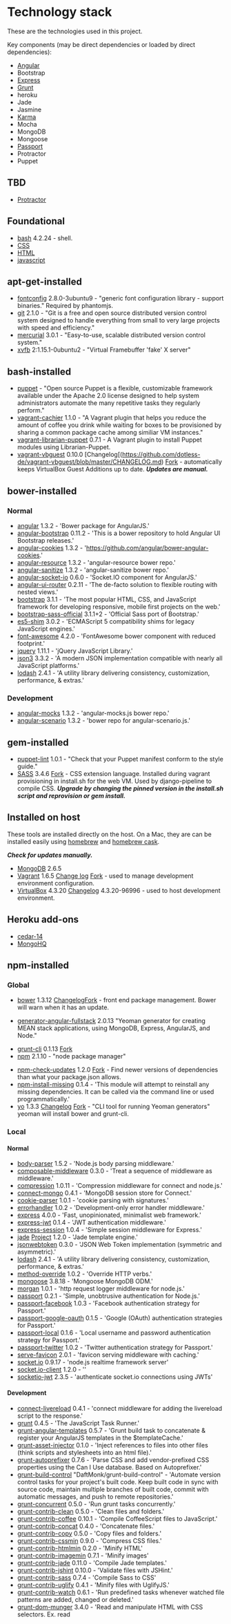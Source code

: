 # Technology stack

These are the technologies used in this project.

Key components (may be direct dependencies or loaded by direct dependencies):

- [Angular](https://angularjs.org/)
- Bootstrap
- [Express](http://expressjs.com/)
- [Grunt](http://gruntjs.com/)
- heroku
- Jade
- Jasmine
- [Karma](http://karma-runner.github.io/0.12/index.html)
- Mocha
- MongoDB
- Mongoose
- [Passport](http://passportjs.org/)
- Protractor
- Puppet

## TBD

- [Protractor](http://angular.github.io/protractor/#/)

## Foundational

- [bash](http://www.gnu.org/software/bash/manual/bashref.html) 4.2.24 - shell.
- [CSS]()
- [HTML]()
- [javascript]()

## apt-get-installed

- [fontconfig](http://packages.ubuntu.com/precise/fontconfig) 2.8.0-3ubuntu9 - "generic font configuration library - support binaries."  Required by phantomjs.
- [git](http://git-scm.com/) 2.1.0 - "Git is a free and open source distributed version control system designed to handle everything from small to very large projects with speed and efficiency." 
- [mercurial](http://mercurial.selenic.com/) 3.0.1 - "Easy-to-use, scalable distributed version control system."
- [xvfb](http://packages.ubuntu.com/trusty/xvfb) 2:1.15.1-0ubuntu2 - "Virtual Framebuffer 'fake' X server"

## bash-installed

- [puppet](http://puppetlabs.com/) - "Open source Puppet is a flexible, customizable framework available under the Apache 2.0 license designed to help system administrators automate the many repetitive tasks they regularly perform."
- [vagrant-cachier](https://github.com/fgrehm/vagrant-cachier/) 1.1.0 - "A Vagrant plugin that helps you reduce the amount of coffee you drink while waiting for boxes to be provisioned by sharing a common package cache among similiar VM instances."
- [vagrant-librarian-puppet](https://github.com/mhahn/vagrant-librarian-puppet) 0.7.1 - A Vagrant plugin to install Puppet modules using Librarian-Puppet.
- [vagrant-vbguest](https://github.com/dotless-de/vagrant-vbguest) 0.10.0 [Changelog[(https://github.com/dotless-de/vagrant-vbguest/blob/master/CHANGELOG.md) [Fork](https://github.com/EATechnologies/vagrant-vbguest) - automatically keeps VirtualBox Guest Additions up to date.  ***Updates are manual.***

## bower-installed

### Normal

* [angular](https://github.com/angular/bower-angular) 1.3.2 - 'Bower package for AngularJS.'
* [angular-bootstrap](https://github.com/angular-ui/bootstrap-bower) 0.11.2 - 'This is a bower repository to hold Angular UI Bootstrap releases.'
* [angular-cookies](https://github.com/angular/bower-angular-cookies) 1.3.2 - 'https://github.com/angular/bower-angular-cookies.'
* [angular-resource](https://github.com/angular/bower-angular-resource) 1.3.2 - 'angular-resource bower repo.'
* [angular-sanitize](https://github.com/angular/bower-angular-sanitize) 1.3.2 - 'angular-sanitize bower repo.'
* [angular-socket-io](https://github.com/btford/angular-socket-io) 0.6.0 - 'Socket.IO component for AngularJS.'
* [angular-ui-router](https://github.com/angular-ui/ui-router) 0.2.11 - 'The de-facto solution to flexible routing with nested views.'
* [bootstrap](https://github.com/twbs/bootstrap) 3.1.1 - 'The most popular HTML, CSS, and JavaScript framework for developing responsive, mobile first projects on the web.'
* [bootstrap-sass-official](https://github.com/twbs/bootstrap-sass) 3.1.1+2 - 'Official Sass port of Bootstrap.'
* [es5-shim](https://github.com/es-shims/es5-shim) 3.0.2 - 'ECMAScript 5 compatibility shims for legacy JavaScript engines.'
* [font-awesome](https://github.com/interval-braining/font-awesome-bower) 4.2.0 - 'FontAwesome bower component with reduced footprint.'
* [jquery](https://github.com/jquery/jquery) 1.11.1 - 'jQuery JavaScript Library.'
* [json3](https://github.com/bestiejs/json3) 3.3.2 - 'A modern JSON implementation compatible with nearly all JavaScript platforms.'
* [lodash](https://github.com/lodash/lodash) 2.4.1 - 'A utility library delivering consistency, customization, performance, & extras.'

### Development

* [angular-mocks](https://github.com/angular/bower-angular-mocks) 1.3.2 - 'angular-mocks.js bower repo.'
* [angular-scenario](https://github.com/angular/bower-angular-scenario) 1.3.2 - 'bower repo for angular-scenario.js.'

## gem-installed

- [puppet-lint](http://puppet-lint.com/) 1.0.1 - "Check that your Puppet manifest conform to the style guide."
- [SASS](https://rubygems.org/gems/sass) 3.4.6 [Fork](https://github.com/EATechnologies/sass) - CSS extension language.  Installed during vagrant provisioning in install.sh for the web VM.  Used by django-pipeline to compile CSS.  ***Upgrade by changing the pinned version in the install.sh script and reprovision or gem install.***

## Installed on host

These tools are installed directly on the host.  On a Mac, they are can be installed easily using [homebrew](http://brew.sh/) and [homebrew cask](http://caskroom.io/).

***Check for updates manually.***

- [MongoDB](http://www.mongodb.org/) 2.6.5
- [Vagrant](https://www.vagrantup.com/) 1.6.5 [Change log](https://github.com/mitchellh/vagrant/blob/master/CHANGELOG.md) [Fork](https://github.com/EATechnologies/vagrant) - used to manage development environment configuration.
- [VirtualBox](https://www.virtualbox.org/) 4.3.20 [Changelog](https://www.virtualbox.org/wiki/Changelog) 4.3.20-96996 - used to host development environment.

## Heroku add-ons

- [cedar-14]()
- [MongoHQ](https://addons.heroku.com/mongohq)

## npm-installed

### Global

- [bower](https://www.npmjs.org/package/bower) 1.3.12 [Changelog](https://github.com/bower/bower/blob/master/CHANGELOG.md)[Fork](https://www.virtualbox.org/) - front end package management.  Bower will warn when it has an update.
* [generator-angular-fullstack](https://www.npmjs.org/package/generator-angular-fullstack) 2.0.13 "Yeoman generator for creating MEAN stack applications, using MongoDB, Express, AngularJS, and Node."
- [grunt-cli](https://github.com/gruntjs/grunt-cli) 0.1.13 [Fork](https://github.com/EATechnologies/grunt-cli) 
- [npm](https://npmjs.org/doc/) 2.1.10 - "node package manager"
* [npm-check-updates](https://www.npmjs.org/package/npm-check-updates) 1.2.0 [Fork](https://github.com/EATechnologies/npm-check-updates) - Find newer versions of dependencies than what your package.json allows.
* [npm-install-missing](https://www.npmjs.org/package/npm-install-missing) 0.1.4 - 'This module will attempt to reinstall any missing dependencies. It can be called via the command line or used programmatically.'
* [yo](http://yeoman.io/) 1.3.3 [Changelog](https://github.com/yeoman/yo/releases) [Fork](https://github.com/EATechnologies/yo) - "CLI tool for running Yeoman generators"  yeoman will install bower and grunt-cli.

### Local

#### Normal

* [body-parser](https://www.npmjs.org/package/body-parser) 1.5.2 - 'Node.js body parsing middleware.'
* [composable-middleware](https://www.npmjs.org/package/composable-middleware) 0.3.0 - 'Treat a sequence of middleware as middleware.'
* [compression](https://www.npmjs.org/package/compression) 1.0.11 - 'Compression middleware for connect and node.js.'
* [connect-mongo](https://www.npmjs.org/package/connect-mongo) 0.4.1 - 'MongoDB session store for Connect.'
* [cookie-parser](https://www.npmjs.org/package/cookie-parser) 1.0.1 - 'cookie parsing with signatures.'
* [errorhandler](https://www.npmjs.org/package/errorhandler) 1.0.2 - 'Development-only error handler middleware.'
* [express](https://www.npmjs.org/package/express) 4.0.0 - 'Fast, unopinionated, minimalist web framework.'
* [express-jwt](https://www.npmjs.org/package/express-jwt) 0.1.4 - 'JWT authentication middleware.'
* [express-session](https://www.npmjs.org/package/express-session) 1.0.4 - 'Simple session middleware for Express.'
* [jade](https://www.npmjs.org/package/jade) [Project](http://jade-lang.com/) 1.2.0 - 'Jade template engine.'
* [jsonwebtoken](https://www.npmjs.org/package/jsonwebtoken) 0.3.0 - 'JSON Web Token implementation (symmetric and asymmetric).'
* [lodash](https://www.npmjs.org/package/lodash) 2.4.1 - 'A utility library delivering consistency, customization, performance, & extras.'
* [method-override](https://www.npmjs.org/package/method-override) 1.0.2 - 'Override HTTP verbs.'
* [mongoose](https://www.npmjs.org/package/mongoose) 3.8.18 - 'Mongoose MongoDB ODM.'
* [morgan](https://www.npmjs.org/package/morgan) 1.0.1 - 'http request logger middleware for node.js.'
* [passport](https://www.npmjs.org/package/passport) 0.2.1 - 'Simple, unobtrusive authentication for Node.js.'
* [passport-facebook](https://www.npmjs.org/package/passport-facebook) 1.0.3 - 'Facebook authentication strategy for Passport.'
* [passport-google-oauth](https://www.npmjs.org/package/passport-google-oauth) 0.1.5 - 'Google (OAuth) authentication strategies for Passport.'
* [passport-local](https://www.npmjs.org/package/passport-local) 0.1.6 - 'Local username and password authentication strategy for Passport.'
* [passport-twitter](https://www.npmjs.org/package/passport-twitter) 1.0.2 - 'Twitter authentication strategy for Passport.'
* [serve-favicon](https://www.npmjs.org/package/serve-favicon) 2.0.1 - 'favicon serving middleware with caching.'
* [socket.io](https://www.npmjs.org/package/socket.io) 0.9.17 - 'node.js realtime framework server'
* [socket.io-client](https://www.npmjs.org/package/socket.io-client) 1.2.0 - ''
* [socketio-jwt](https://www.npmjs.org/package/socketio-jwt) 2.3.5 - 'authenticate socket.io connections using JWTs'

#### Development

* [connect-livereload](https://www.npmjs.org/package/connect-livereload) 0.4.1 - 'connect middleware for adding the livereload script to the response.'
* [grunt](https://www.npmjs.org/package/grunt) 0.4.5 - 'The JavaScript Task Runner.'
* [grunt-angular-templates](https://www.npmjs.org/package/grunt-angular-templates) 0.5.7 - 'Grunt build task to concatenate & register your AngularJS templates in the $templateCache.'
* [grunt-asset-injector](https://www.npmjs.org/package/grunt-asset-injector) 0.1.0 - 'Inject references to files into other files (think scripts and stylesheets into an html file).'
* [grunt-autoprefixer](https://www.npmjs.org/package/grunt-autoprefixer) 0.7.6 - 'Parse CSS and add vendor-prefixed CSS properties using the Can I Use database. Based on Autoprefixer.'
* [grunt-build-control](https://www.npmjs.org/package/grunt-build-control) "DaftMonk/grunt-build-control" - 'Automate version control tasks for your project's built code. Keep built code in sync with source code, maintain multiple branches of built code, commit with automatic messages, and push to remote repositories.'
* [grunt-concurrent](https://www.npmjs.org/package/grunt-concurrent) 0.5.0 - 'Run grunt tasks concurrently.'
* [grunt-contrib-clean](https://www.npmjs.org/package/grunt-contrib-clean) 0.5.0 - 'Clean files and folders.'
* [grunt-contrib-coffee](https://www.npmjs.org/package/grunt-contrib-coffee) 0.10.1 - 'Compile CoffeeScript files to JavaScript.'
* [grunt-contrib-concat](https://www.npmjs.org/package/grunt-contrib-concat) 0.4.0 - 'Concatenate files.'
* [grunt-contrib-copy](https://www.npmjs.org/package/grunt-contrib-copy) 0.5.0 - 'Copy files and folders.'
* [grunt-contrib-cssmin](https://www.npmjs.org/package/grunt-contrib-cssmin) 0.9.0 - 'Compress CSS files.'
* [grunt-contrib-htmlmin](https://www.npmjs.org/package/grunt-contrib-htmlmin) 0.2.0 - 'Minify HTML'
* [grunt-contrib-imagemin](https://www.npmjs.org/package/grunt-contrib-imagemin) 0.7.1 - 'Minify images'
* [grunt-contrib-jade](https://www.npmjs.org/package/grunt-contrib-jade) 0.11.0 - 'Compile Jade templates.'
* [grunt-contrib-jshint](https://www.npmjs.org/package/grunt-contrib-jshint) 0.10.0 - 'Validate files with JSHint.'
* [grunt-contrib-sass](https://www.npmjs.org/package/grunt-contrib-sass) 0.7.4 - 'Compile Sass to CSS'
* [grunt-contrib-uglify](https://www.npmjs.org/package/grunt-contrib-uglify) 0.4.1 - 'Minify files with UglifyJS.'
* [grunt-contrib-watch](https://www.npmjs.org/package/grunt-contrib-watch) 0.6.1 - 'Run predefined tasks whenever watched file patterns are added, changed or deleted.'
* [grunt-dom-munger](https://www.npmjs.org/package/grunt-dom-munger) 3.4.0 - 'Read and manipulate HTML with CSS selectors. Ex. read <script> tags from your html. Remove nodes, add nodes, and more.'
- [grunt-env](https://www.npmjs.org/package/grunt-env) 0.4.2 - 'Specify an ENV configuration for future tasks in the chain'
* [grunt-express-server](https://www.npmjs.org/package/grunt-express-server) 0.4.19 - 'Grunt task for running an Express Server that works great with LiveReload + Watch/Regarde'
* [grunt-google-cdn](https://www.npmjs.org/package/grunt-google-cdn) 0.4.3 - 'Grunt task for replacing refs to resources on the Google CDN'
* [grunt-karma](https://www.npmjs.org/package/grunt-karma) 0.8.3 - 'grunt plugin for karma test runner'
* [grunt-mocha-test](https://www.npmjs.org/package/grunt-mocha-test) 0.10.2 - 'A grunt task for running server side mocha tests'
* [grunt-newer](https://www.npmjs.org/package/grunt-newer) 0.7.0 - 'Run Grunt tasks with only those source files modified since the last successful run.'
* [grunt-ng-annotate](https://www.npmjs.org/package/grunt-ng-annotate) 0.2.3 - 'Add, remove and rebuild AngularJS dependency injection annotations.'
* [grunt-node-inspector](https://www.npmjs.org/package/grunt-node-inspector) 0.1.5 - 'Run node-inspector with the rest of your workflow to debug node.js'
* [grunt-nodemon](https://www.npmjs.org/package/grunt-nodemon) 0.2.1 - 'Grunt task to run a nodemon monitor of your node.js server'
* [grunt-open](https://www.npmjs.org/package/grunt-open) 0.2.3 - 'Open urls and files from a grunt task'
* [grunt-protractor-runner](https://www.npmjs.org/package/grunt-protractor-runner) 1.1.4 - 'A Grunt plugin for running protractor runner.'
* [grunt-rev](https://www.npmjs.org/package/grunt-rev) 0.1.0 - 'Static file asset revisioning through content hashing'
* [grunt-svgmin](https://www.npmjs.org/package/grunt-svgmin) 0.4.0 - 'Minify SVG'
* [grunt-usemin](https://www.npmjs.org/package/grunt-usemin) 2.1.1 - 'Replaces references to non-optimized scripts or stylesheets into a set of HTML files (or any templates/views).'
* [grunt-wiredep](https://www.npmjs.org/package/grunt-wiredep) 1.8.0 - 'Inject your Bower dependencies right into your HTML from Grunt.'
* [jit-grunt](https://www.npmjs.org/package/jit-grunt) 0.5.0 - 'JIT plugin loader for Grunt.'
* [jshint-stylish](https://www.npmjs.org/package/jshint-stylish) 0.1.5 - 'Stylish reporter for JSHint'
* [karma](https://www.npmjs.org/package/karma) 0.12.28 - 'Spectacular Test Runner for JavaScript.'
* [karma-chrome-launcher](https://www.npmjs.org/package/karma-chrome-launcher) 0.1.5 - 'A Karma plugin. Launcher for Chrome and Chrome Canary.'
* [karma-coffee-preprocessor](https://www.npmjs.org/package/karma-coffee-preprocessor) 0.2.1 - 'A Karma plugin. Compile coffee script on the fly.'
* [karma-firefox-launcher](https://www.npmjs.org/package/karma-firefox-launcher) 0.1.3 - 'A Karma plugin. Launcher for Firefox.'
* [karma-html2js-preprocessor](https://www.npmjs.org/package/karma-html2js-preprocessor) 0.1.2 - 'A Karma plugin. Convert HTML files into JS strings to serve them in a script tag.'
* [karma-jade-preprocessor](https://www.npmjs.org/package/karma-jade-preprocessor) 0.0.11 - 'A Karma plugin. Compile jade template on the fly.'
* [karma-jasmine](https://www.npmjs.org/package/karma-jasmine) 0.1.5 - 'A Karma plugin - adapter for Jasmine testing framework.'
* [karma-ng-html2js-preprocessor](https://www.npmjs.org/package/karma-ng-html2js-preprocessor) 0.1.2 - 'A Karma plugin. Compile AngularJS templates to JavaScript on the fly.'
* [karma-ng-jade2js-preprocessor](https://www.npmjs.org/package/karma-ng-jade2js-preprocessor) 0.1.5 - 'A Karma plugin. Compile Jade AngularJS templates to JavaScript on the fly.'
* [karma-ng-scenario](https://www.npmjs.org/package/karma-ng-scenario) 0.1.0 - 'A Karma plugin. Adapter for Angular's Scenario Runner.'
* [karma-phantomjs-launcher](https://www.npmjs.org/package/karma-phantomjs-launcher-nonet) 0.1.4 - 'Fork of karma-phantomjs-launcher - it never downloads phantomjs from the internet.'
* [karma-requirejs](https://www.npmjs.org/package/karma-requirejs) 0.2.2 - 'A Karma plugin. Adapter for RequireJS framework.'
* [karma-script-launcher](https://www.npmjs.org/package/karma-script-launcher) 0.1.0 - 'A Karma plugin. Launcher for shell scripts.'
* [open](https://www.npmjs.org/package/open) 0.0.5 - 'open a file or url in the user's preferred application'
* [requirejs](https://www.npmjs.org/search?q=requirejs) 2.1.15 - 'Node adapter for RequireJS, for loading AMD modules. Includes RequireJS optimizer'
* [should](https://www.npmjs.org/package/should) 3.3.2 - 'test framework agnostic BDD-style assertions'
* [supertest](https://www.npmjs.org/package/supertest) 0.11.0 - 'Super-agent driven library for testing HTTP servers'
* [time-grunt](https://www.npmjs.org/package/time-grunt) 0.3.2 - 'Display the elapsed execution time of grunt tasks'

## Puppet modules

- [puppetlabs-apt](https://forge.puppetlabs.com/puppetlabs/apt) 1.6.0 - "The APT module provides a simple interface for managing APT source, key, and definitions with Puppet."
- [puppetlabs-stdlib](https://forge.puppetlabs.com/puppetlabs/stdlib) 4.3.2 - "This module provides a "standard library" of resources for developing Puppet Modules."
- [jamesnetherton-google_chrome](https://forge.puppetlabs.com/jamesnetherton/google_chrome) 0.1.0 'Installs the Google Chrome web browser.'

## Vagrant/vagrant-installed

- [ubuntu/trusty64](https://vagrantcloud.com/ubuntu/trusty64) 14.04 - A standard [Ubuntu 14.04 LTS (Trusty Tahr)](http://releases.ubuntu.com/14.04/) 64-bit box.  ***Vagrant checks for updates to this box automatically.***